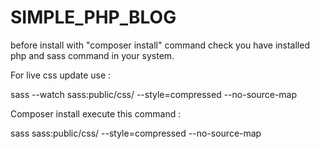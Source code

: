 # SIMPLE_PHP_BLOG

before install with "composer install" command check you have installed php and sass command in your system.

For live css update use :

sass --watch sass:public/css/ --style=compressed --no-source-map

Composer install execute this command :

sass sass:public/css/ --style=compressed --no-source-map